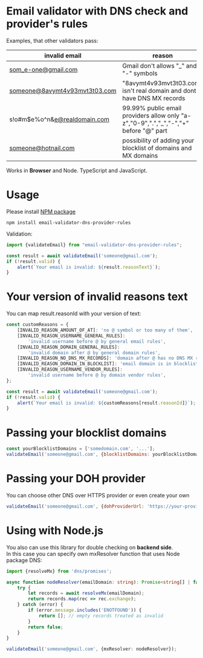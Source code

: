 # Email validator with DNS check and provider's rules

Examples, that other validators pass:

| invalid email                 | reason                                                                               |
|-------------------------------|--------------------------------------------------------------------------------------|
| som_e-one@gmail.com           | Gmail don't allows "_" and "-" symbols                                               | 
| someone@8avymt4v93mvt3t03.com | "8avymt4v93mvt3t03.com" isn't real domain and dont have DNS MX records               | 
| s!o#m$e%o^n&e@realdomain.com  | 99.99% public email providers allow only "a-z","0-9",".","_","-","+" before "@" part |
| someone@hotnail.com           | possibility of adding your blocklist of domains and MX domains                       |

Works in **Browser** and Node. TypeScript and JavaScript.

# Usage

Please install [NPM package](https://www.npmjs.com/package/email-validator-dns-provider-rules)

```shell
npm install email-validator-dns-provider-rules
```

Validation:

```js
import {validateEmail} from "email-validator-dns-provider-rules";

const result = await validateEmail('someone@gmail.com');
if (!result.valid) {
    alert(`Your email is invalid: ${result.reasonText}`);
}
```

# Your version of invalid reasons text

You can map result.reasonId with your version of text:

```js
const customReasons = {
    [INVALID_REASON_AMOUNT_OF_AT]: 'no @ symbol or too many of them',
    [INVALID_REASON_USERNAME_GENERAL_RULES]:
        'invalid username before @ by general email rules',
    [INVALID_REASON_DOMAIN_GENERAL_RULES]:
        'invalid domain after @ by general domain rules',
    [INVALID_REASON_NO_DNS_MX_RECORDS]: 'domain after @ has no DNS MX records',
    [INVALID_REASON_DOMAIN_IN_BLOCKLIST]: 'email domain is in blocklist',
    [INVALID_REASON_USERNAME_VENDOR_RULES]:
        'invalid username before @ by domain vendor rules',
};

const result = await validateEmail('someone@gmail.com');
if (!result.valid) {
    alert(`Your email is invalid: ${customReasons[result.reasonId]}`);
}
```

# Passing your blocklist domains

```js
const yourBlocklistDomains = ['somedomain.com', '...'];
validateEmail('someone@gmail.com', {blocklistDomains: yourBlocklistDomains});
```

# Passing your DOH provider

You can choose other DNS over HTTPS provider or even create your own

```js
validateEmail('someone@gmail.com', {dohProviderUrl: 'https://your-provider-site/dns-query'});
```

# Using with Node.js

You also can use this library for double checking on **backend side**.<br>
In this case you can specify own mxResolver function that uses Node package DNS:

```typescript
import {resolveMx} from 'dns/promises';

async function nodeResolver(emailDomain: string): Promise<string[] | false> {
    try {
        let records = await resolveMx(emailDomain);
        return records.map(rec => rec.exchange);
    } catch (error) {
        if (error.message.includes('ENOTFOUND')) {
            return []; // empty records treated as invalid
        }
        return false;
    }
}

validateEmail('someone@gmail.com', {mxResolver: nodeResolver});
```
